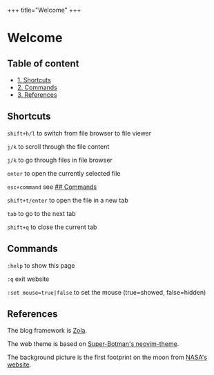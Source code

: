+++
title="Welcome"
+++

# Welcome

## Table of content

* [1. Shortcuts](#shortcuts)
* [2. Commands](#commands)
* [3. References](#references)

## Shortcuts

`shift+h/l` to switch from file browser to file viewer 

`j/k` to scroll through the file content 

`j/k` to go through files in file browser 

`enter` to open the currently selected file 

`esc+command` see [## Commands](#Commands) 

`shift+t/enter` to open the file in a new tab 

`tab` to go to the next tab 

`shift+q` to close the current tab 

## Commands

`:help` to show this page

`:q` exit website

`:set mouse=true|false` to set the mouse (true=showed, false=hidden)

## References

The blog framework is [Zola](https://github.com/getzola/zola).

The web theme is based on [Super-Botman's neovim-theme](https://github.com/Super-Botman/neovim-theme).

The background picture is the first footprint on the moon from [NASA's website](https://nssdc.gsfc.nasa.gov/imgcat/html/object_page/a11_h_40_5878.html).
